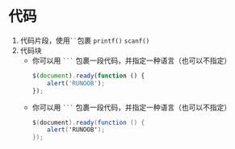 # 代码
1. 代码片段，使用` `` `包裹
    `printf()`
    `scanf()`
2. 代码块
    - 你可以用 ` ``` ` 包裹一段代码，并指定一种语言（也可以不指定）
        ```javascript
        $(document).ready(function () {
            alert('RUNOOB');
        });
        ```
    - 你可以用 ` ``` ` 包裹一段代码，并指定一种语言（也可以不指定）
        ```java
        $(document).ready(function () {
            alert('RUNOOB');
        });
        ```